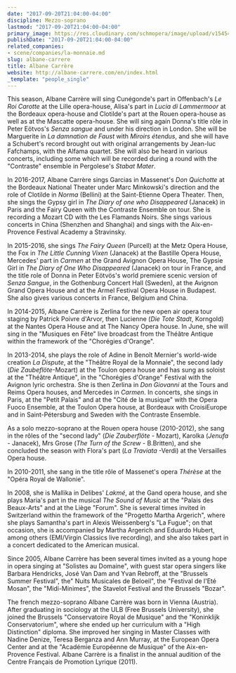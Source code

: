 ```yaml
---
date: "2017-09-20T21:04:00-04:00"
discipline: Mezzo-soprano
lastmod: "2017-09-20T21:04:00-04:00"
primary_image: https://res.cloudinary.com/schmopera/image/upload/v1545409169/media/webhook-uploads/1505955559969/Albane_Carrere_64c78d4485874983e8e72a8007b70b28.jpg.jpg
publishDate: "2017-09-20T21:04:00-04:00"
related_companies:
- scene/companies/la-monnaie.md
slug: albane-carrere
title: Albane Carrère
website: http://albane-carrere.com/en/index.html
_template: "people_single"
---
```


This season, Albane Carrère will sing Cunégonde's part in Offenbach's *Le Roi Carotte* at the Lille opera-house, Alisa's part in *Lucia di Lammermoor* at the Bordeaux opera-house and Clotilde's part at the Rouen opera-house as well as at the Mascatte opera-house. She will sing again Donna's title rôle in Peter Eötvos's *Senza sangue* and under his direction in London. She will be Marguerite in *La damnation de Faust* with *Miroirs étendus*, and she will have a Schubert's record brought out with original arrangements by Jean-luc Fafchamps, with the Alfama quartet. She will also be heard in various concerts, including some which will be recorded during a round with the "Contraste" ensemble in Pergolese's *Stabat Mater*. 

In 2016-2017, Albane Carrère sings Garcias in Massenet's *Don Quichotte* at the Bordeaux National Theater under Marc Minkowski's direction and the role of Clotilde in *Norma* (Bellini) at the Saint-Etienne Opera Theater. Then, she sings the Gypsy girl in *The Diary of one who Disappeared* (Janacek) in Paris and the Fairy Queen with the Contraste Ensemble on tour. She is recording a Mozart CD with the Les Flamands Noirs. She sings various concerts in China (Shenzhen and Shanghai) and sings with the Aix-en-Provence Festival Academy a Stravinsky.

In 2015-2016, she sings *The Fairy Queen* (Purcell) at the Metz Opera House, the Fox in *The Little Cunning Vixen* (Janacek) at the Bastille Opera House, Mercedes' part in *Carmen* at the Grand Avignon Opera House, The Gypsie Girl in *The Diary of One Who Disappeared* (Janacek) on tour in France, and the title role of Donna in Peter Eötvös's world premiere scenic version of *Senza Sangue*, in the Gothenburg Concert Hall (Sweden), at the Avignon Grand Opera House and at the Armel Festival Opera House in Budapest. She also gives various concerts in France, Belgium and China.

In 2014-2015, Albane Carrère is Zerlina for the new open air opera tour staging by Patrick Poivre d'Arvor, then Lucienne (*Die Tote Stadt*, Korngold) at the Nantes Opera House and at The Nancy Opera house. In June, she will sing in the "Musiques en Fête" live broadcast from the Théâtre Antique within the framework of the "Chorégies d'Orange". 

In 2013-2014, she plays the role of Adine in Benoît Mernier's world-wide creation *La Dispute*, at the "Théâtre Royal de la Monnaie", the second lady (*Die Zaubeflöte*-Mozart) at the Toulon opera house and has sung as soloist at the "Théâtre Antique", in the "Chorégies d'Orange" Festival with the Avignon lyric orchestra. She is then Zerlina in *Don Giovanni* at the Tours and Reims Opera houses, and Mercedes in *Carmen*. In concerts, she sings in Paris, at the "Petit Palais" and at the "Cité de la musique" with the Opera Fuoco Ensemble, at the Toulon Opera house, at Bordeaux with CroisiEurope and in Saint-Pétersburg and Sweden with the Contraste Ensemble.

As a solo mezzo-soprano at the Rouen opera house (2010-2012), she sang in the rôles of the "second lady" (*Die Zauberflöte* - Mozart), Karolka (*Jenufa* - Janacek), Mrs Grose (*The Turn of the Screw* - B.Britten), and she concluded the season with Flora's part (*La Traviata* -Verdi) at the Versailles Opera house. 

In 2010-2011, she sang in the title rôle of Massenet's opera *Thérèse* at the "Opéra Royal de Wallonie".

In 2008, she is Mallika in Delibes' *Lakmé*, at the Gand opera house, and she plays Maria's part in the musical *The Sound of Music* at the "Palais des Beaux-Arts" and at the Liège "Forum". She is several times invited in Switzerland within the framework of the "Progetto Martha Argerich", where she plays Samantha's part in Alexis Weissenberg's "La Fugue"; on that occasion, she is accompanied by Martha Argerich and Eduardo Hubert, among others (EMI/Virgin Classics live recording), and she also takes part in a concert dedicated to the American musical.

Since 2005, Albane Carrère has been several times invited as a young hope in opera singing at "Solistes au Domaine", with guest star opera singers like Barbara Hendricks, José Van Dam and Yvan Rebroff, at the "Brussels Summer Festival", the" Nuits Musicales de Beloeil", the "Festival de l'Eté Mosan", the "Midi-Minimes", the Stavelot Festival and the Brussels "Bozar".

The french mezzo-soprano Albane Carrère was born in Vienna (Austria). After graduating in sociology at the ULB (Free Brussels University), she joined the Brussels "Conservatoire Royal de Musique" and the "Koninklijk Conservatorium", where she ended up her curriculum with a "High Distinction" diploma. She improved her singing in Master Classes with Nadine Denize, Teresa Berganza and Ann Murray, at the European Opera Center and at the "Académie Européenne de Musique" of the Aix-en-Provence Festival. Albane Carrère is a finalist in the annual audition of the Centre Français de Promotion Lyrique (2011).
